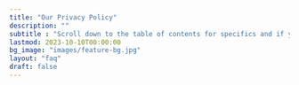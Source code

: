 ```yaml
---
title: "Our Privacy Policy"
description: ""
subtitle : "Scroll down to the table of contents for specifics and if you have any questions, [Contact Us](contact/)!"
lastmod: 2023-10-10T00:00:00
bg_image: "images/feature-bg.jpg"
layout: "faq"
draft: false
---
```



<div name="termly-embed" data-id="efbbd0d4-6183-4ae4-90fc-fd5cf731ed40"></div>
<script type="text/javascript">(function(d, s, id) {
  var js, tjs = d.getElementsByTagName(s)[0];
  if (d.getElementById(id)) return;
  js = d.createElement(s); js.id = id;
  js.src = "https://app.termly.io/embed-policy.min.js";
  tjs.parentNode.insertBefore(js, tjs);
}(document, 'script', 'termly-jssdk'));</script>
